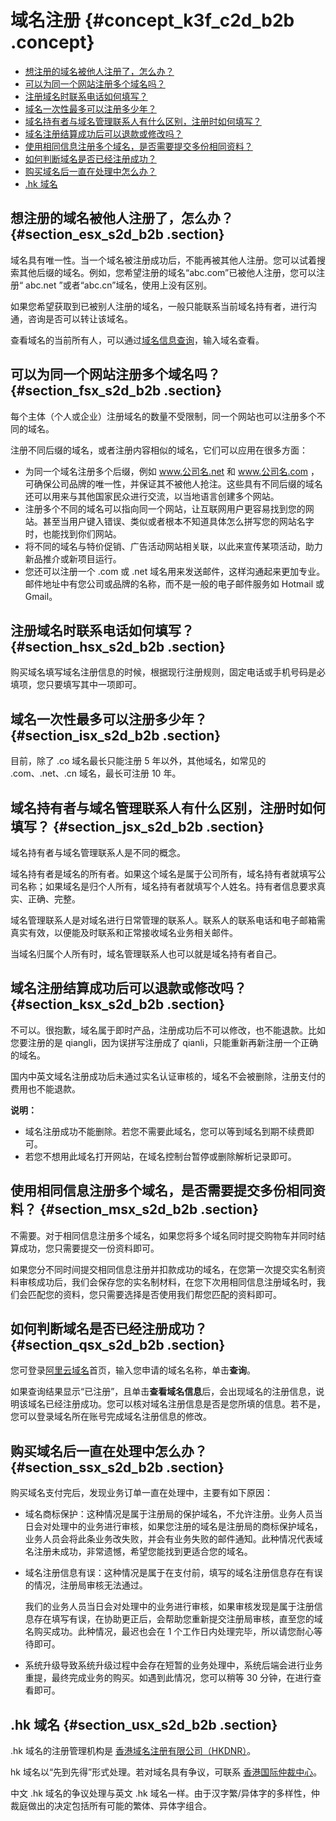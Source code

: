 # 域名注册 {#concept_k3f_c2d_b2b .concept}

-   [想注册的域名被他人注册了，怎么办？](#section_esx_s2d_b2b)
-   [可以为同一个网站注册多个域名吗？](#section_fsx_s2d_b2b)
-   [注册域名时联系电话如何填写？](#section_hsx_s2d_b2b)
-   [域名一次性最多可以注册多少年？](#section_isx_s2d_b2b)
-   [域名持有者与域名管理联系人有什么区别，注册时如何填写？](#section_jsx_s2d_b2b)
-   [域名注册结算成功后可以退款或修改吗？](#section_ksx_s2d_b2b)
-   [使用相同信息注册多个域名，是否需要提交多份相同资料？](#section_msx_s2d_b2b)
-   [如何判断域名是否已经注册成功？](#section_qsx_s2d_b2b)
-   [购买域名后一直在处理中怎么办？](#section_ssx_s2d_b2b)
-   [.hk 域名](#section_usx_s2d_b2b)

## 想注册的域名被他人注册了，怎么办？ {#section_esx_s2d_b2b .section}

域名具有唯一性。当一个域名被注册成功后，不能再被其他人注册。您可以试着搜索其他后缀的域名。例如，您希望注册的域名“abc.com”已被他人注册，您可以注册“ abc.net ”或者“abc.cn”域名，使用上没有区别。

如果您希望获取到已被别人注册的域名，一般只能联系当前域名持有者，进行沟通，咨询是否可以转让该域名。

查看域名的当前所有人，可以通过[域名信息查询](https://www.alibabacloud.com/whois)，输入域名查看。

## 可以为同一个网站注册多个域名吗？ {#section_fsx_s2d_b2b .section}

每个主体（个人或企业）注册域名的数量不受限制，同一个网站也可以注册多个不同的域名。

注册不同后缀的域名，或者注册内容相似的域名，它们可以应用在很多方面：

-   为同一个域名注册多个后缀，例如 www.公司名.net 和 www.公司名.com ，可确保公司品牌的唯一性，并保证其不被他人抢注。这些具有不同后缀的域名还可以用来与其他国家民众进行交流，以当地语言创建多个网站。
-   注册多个不同的域名可以指向同一个网站，让互联网用户更容易找到您的网站。甚至当用户键入错误、类似或者根本不知道具体怎么拼写您的网站名字时，也能找到你们网站。
-   将不同的域名与特价促销、广告活动网站相关联，以此来宣传某项活动，助力新品推介或新项目运行。
-   您还可以注册一个 .com 或 .net 域名用来发送邮件，这样沟通起来更加专业。邮件地址中有您公司或品牌的名称，而不是一般的电子邮件服务如 Hotmail 或 Gmail。

## 注册域名时联系电话如何填写？ {#section_hsx_s2d_b2b .section}

购买域名填写域名注册信息的时候，根据现行注册规则，固定电话或手机号码是必填项，您只要填写其中一项即可。

## 域名一次性最多可以注册多少年？ {#section_isx_s2d_b2b .section}

目前，除了 .co 域名最长只能注册 5 年以外，其他域名，如常见的 .com、.net、.cn 域名，最长可注册 10 年。

## 域名持有者与域名管理联系人有什么区别，注册时如何填写？ {#section_jsx_s2d_b2b .section}

域名持有者与域名管理联系人是不同的概念。

域名持有者是域名的所有者。如果这个域名是属于公司所有，域名持有者就填写公司名称；如果域名是归个人所有，域名持有者就填写个人姓名。持有者信息要求真实、正确、完整。

域名管理联系人是对域名进行日常管理的联系人。联系人的联系电话和电子邮箱需真实有效，以便能及时联系和正常接收域名业务相关邮件。

当域名归属个人所有时，域名管理联系人也可以就是域名持有者自己。

## 域名注册结算成功后可以退款或修改吗？ {#section_ksx_s2d_b2b .section}

不可以。很抱歉，域名属于即时产品，注册成功后不可以修改，也不能退款。比如您要注册的是 qiangli，因为误拼写注册成了 qianli，只能重新再新注册一个正确的域名。

国内中英文域名注册成功后未通过实名认证审核的，域名不会被删除，注册支付的费用也不能退款。

**说明：** 

-   域名注册成功不能删除。若您不需要此域名，您可以等到域名到期不续费即可。
-   若您不想用此域名打开网站，在域名控制台暂停或删除解析记录即可。

## 使用相同信息注册多个域名，是否需要提交多份相同资料？ {#section_msx_s2d_b2b .section}

不需要。对于相同信息注册多个域名，如果您将多个域名同时提交购物车并同时结算成功，您只需要提交一份资料即可。

如果您分不同时间提交相同信息注册并扣款成功的域名，在您第一次提交实名制资料审核成功后，我们会保存您的实名制材料，在您下次用相同信息注册域名时，我们会匹配您的资料，您只需要选择是否使用我们帮您匹配的资料即可。

## 如何判断域名是否已经注册成功？ {#section_qsx_s2d_b2b .section}

您可登录[阿里云域名](https://www.alibabacloud.com/zh/domain)首页，输入您申请的域名名称，单击**查询**。

如果查询结果显示“已注册”，且单击**查看域名信息**后，会出现域名的注册信息，说明该域名已经注册成功。您可以核对域名注册信息是否是您所填的信息。若不是，您可以登录域名所在账号完成域名注册信息的修改。

## 购买域名后一直在处理中怎么办？ {#section_ssx_s2d_b2b .section}

购买域名支付完后，发现业务订单一直在处理中，主要有如下原因：

-   域名商标保护：这种情况是属于注册局的保护域名，不允许注册。业务人员当日会对处理中的业务进行审核，如果您注册的域名是注册局的商标保护域名，业务人员会将此条业务改失败，并会有业务失败的邮件通知。此种情况代表域名注册未成功，非常遗憾，希望您能找到更适合您的域名。

-   域名注册信息有误：这种情况是属于在支付前，填写的域名注册信息存在有误的情况，注册局审核无法通过。

    我们的业务人员当日会对处理中的业务进行审核，如果审核发现是属于注册信息存在填写有误，在协助更正后，会帮助您重新提交注册局审核，直至您的域名购买成功。此种情况，最迟也会在 1 个工作日内处理完毕，所以请您耐心等待即可。

-   系统升级导致系统升级过程中会存在短暂的业务处理中，系统后端会进行业务重提，最终完成业务的购买。如遇到此情况，您可以稍等 30 分钟，在进行查看即可。


## .hk 域名 {#section_usx_s2d_b2b .section}

.hk 域名的注册管理机构是 [香港域名注册有限公司（HKDNR）](https://www.hkdnr.hk/)。

hk 域名以“先到先得”形式处理。若对域名具有争议，可联系 [香港国际仲裁中心](http://www.hkiac.org/)。

中文 .hk 域名的争议处理与英文 .hk 域名一样。由于汉字繁/异体字的多样性，仲裁庭做出的决定包括所有可能的繁体、异体字组合。

